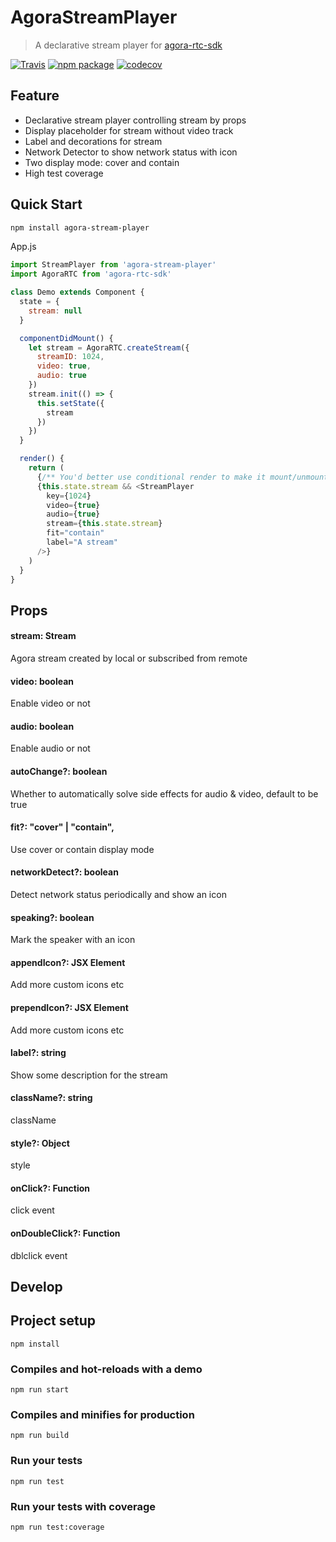 # AgoraStreamPlayer
> A declarative stream player for [agora-rtc-sdk](https://www.agora.io/)

[![Travis][build-badge]][build]
[![npm package][npm-badge]][npm]
[![codecov](https://codecov.io/gh/menthays/StreamPlayer/branch/master/graph/badge.svg)](https://codecov.io/gh/menthays/StreamPlayer)

## Feature
- Declarative stream player controlling stream by props
- Display placeholder for stream without video track
- Label and decorations for stream
- Network Detector to show network status with icon
- Two display mode: cover and contain
- High test coverage

## Quick Start
```bash
npm install agora-stream-player
```

App.js

```javascript
import StreamPlayer from 'agora-stream-player'
import AgoraRTC from 'agora-rtc-sdk'

class Demo extends Component {
  state = {
    stream: null
  }

  componentDidMount() {
    let stream = AgoraRTC.createStream({
      streamID: 1024,
      video: true,
      audio: true
    })
    stream.init(() => {
      this.setState({
        stream
      })
    })
  }

  render() {
    return (
      {/** You'd better use conditional render to make it mount/unmount properly */}
      {this.state.stream && <StreamPlayer
        key={1024} 
        video={true} 
        audio={true} 
        stream={this.state.stream}
        fit="contain"
        label="A stream"  
      />}
    )
  }
}
```

## Props
#### stream: Stream
  Agora stream created by local or subscribed from remote
#### video: boolean
  Enable video or not
#### audio: boolean
  Enable audio or not
#### autoChange?: boolean
  Whether to automatically solve side effects for audio & video, default to be true
#### fit?: "cover" | "contain",
  Use cover or contain display mode
#### networkDetect?: boolean
  Detect network status periodically and show an icon
#### speaking?: boolean
  Mark the speaker with an icon  
#### appendIcon?: JSX Element  
  Add more custom icons etc
#### prependIcon?: JSX Element  
  Add more custom icons etc
#### label?: string
  Show some description for the stream  
#### className?: string
  className
#### style?: Object
  style
#### onClick?: Function
  click event
#### onDoubleClick?: Function
  dblclick event

## Develop
## Project setup
```
npm install
```

### Compiles and hot-reloads with a demo
```
npm run start
```

### Compiles and minifies for production
```
npm run build
```

### Run your tests
```
npm run test
```

### Run your tests with coverage
```
npm run test:coverage
```


[build-badge]: https://img.shields.io/travis/menthays/StreamPlayer/master.png?style=flat-square
[build]: https://travis-ci.org/menthays/StreamPlayer

[npm-badge]: https://img.shields.io/npm/v/agora-stream-player.png?style=flat-square
[npm]: https://www.npmjs.org/package/agora-stream-player
